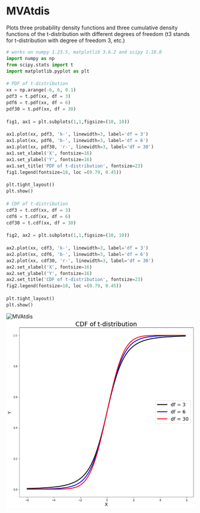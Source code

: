 # MVAtdis
Plots three probability density functions and three cumulative density functions of
the t-distribution with different degrees of freedom (t3 stands for t-distribution with degree of
freedom 3, etc.)

```python
# works on numpy 1.23.5, matplotlib 3.6.2 and scipy 1.10.0
import numpy as np
from scipy.stats import t
import matplotlib.pyplot as plt

# PDF of t-distribution
xx = np.arange(-6, 6, 0.1)
pdf3 = t.pdf(xx, df = 3)
pdf6 = t.pdf(xx, df = 6)
pdf30 = t.pdf(xx, df = 30)

fig1, ax1 = plt.subplots(1,1,figsize=(10, 10))

ax1.plot(xx, pdf3, 'k-', linewidth=3, label='df = 3')
ax1.plot(xx, pdf6, 'b-', linewidth=3, label='df = 6')
ax1.plot(xx, pdf30, 'r-', linewidth=3, label='df = 30')
ax1.set_xlabel('X', fontsize=16)
ax1.set_ylabel('Y', fontsize=16)
ax1.set_title('PDF of t-distribution', fontsize=23)
fig1.legend(fontsize=18, loc =(0.79, 0.45))

plt.tight_layout()
plt.show()

# CDF of t-distribution
cdf3 = t.cdf(xx, df = 3)
cdf6 = t.cdf(xx, df = 6)
cdf30 = t.cdf(xx, df = 30)

fig2, ax2 = plt.subplots(1,1,figsize=(10, 10))

ax2.plot(xx, cdf3, 'k-', linewidth=3, label='df = 3')
ax2.plot(xx, cdf6, 'b-', linewidth=3, label='df = 6')
ax2.plot(xx, cdf30, 'r-', linewidth=3, label='df = 30')
ax2.set_xlabel('X', fontsize=16)
ax2.set_ylabel('Y', fontsize=16)
ax2.set_title('CDF of t-distribution', fontsize=23)
fig2.legend(fontsize=18, loc =(0.79, 0.45))

plt.tight_layout()
plt.show()
```
![MVAtdis](MVAtdis01-python.png)
![MVAtdis](MVAtdis02_python.png)
